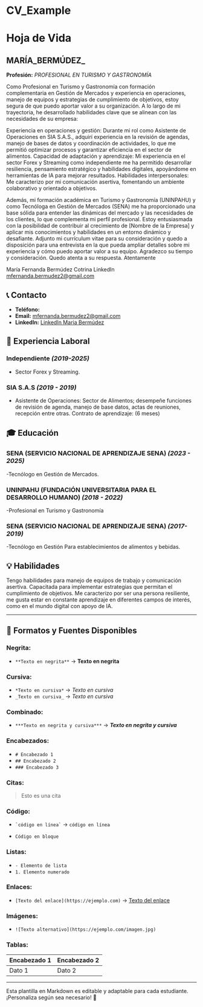 # CV_Example
# Hoja de Vida

## MARÍA_BERMÚDEZ_
**Profesión:** _PROFESIONAL EN TURISMO Y GASTRONOMÍA_

Como Profesional en Turismo y Gastronomía con formación complementaria en Gestión de Mercados y experiencia en operaciones, manejo de equipos y estrategias de cumplimiento de objetivos, estoy segura de que puedo aportar valor a su organización.
A lo largo de mi trayectoria, he desarrollado habilidades clave que se alinean con las necesidades de su empresa:

Experiencia en operaciones y gestión: Durante mi rol como Asistente de Operaciones en SIA S.A.S., adquirí experiencia en la revisión de agendas, manejo de bases de datos y coordinación de actividades, lo que me permitió optimizar procesos y garantizar eficiencia en el sector de alimentos.
Capacidad de adaptación y aprendizaje: Mi experiencia en el sector Forex y Streaming como independiente me ha permitido desarrollar resiliencia, pensamiento estratégico y habilidades digitales, apoyándome en herramientas de IA para mejorar resultados.
Habilidades interpersonales: Me caracterizo por mi comunicación asertiva, fomentando un ambiente colaborativo y orientado a objetivos.

Además, mi formación académica en Turismo y Gastronomía (UNINPAHU) y como Tecnóloga en Gestión de Mercados (SENA) me ha proporcionado una base sólida para entender las dinámicas del mercado y las necesidades de los clientes, lo que complementa mi perfil profesional.
Estoy entusiasmada con la posibilidad de contribuir al crecimiento de [Nombre de la Empresa] y aplicar mis conocimientos y habilidades en un entorno dinámico y desafiante. Adjunto mi currículum vitae para su consideración y quedo a disposición para una entrevista en la que pueda ampliar detalles sobre mi experiencia y cómo puedo aportar valor a su equipo.
Agradezco su tiempo y consideración. Quedo atenta a su respuesta.
Atentamente

María Fernanda Bermúdez Cotrina
LinkedIn
mfernanda.bermudez2@gmail.com



## 📞 Contacto
- **Teléfono:** 
- **Email:** [mfernanda.bermudez2@gmail.com](mailto:mfernanda.bermudez2@gmail.com)
- **LinkedIn:** [LinkedIn Maria Bermúdez](https://www.linkedin.com/in/maria-fernanda-bermudez-15579b356/)

## 🏢 Experiencia Laboral
### **Independiente** _(2019-2025)_
- Sector Forex y Streaming.


### **SIA S.A.S** _(2019 - 2019)_
- Asistente de Operaciones: Sector de Alimentos; desempeñe funciones de revisión de agenda, manejo de base datos, actas de reuniones, recepción entre otras. Contrato de aprendizaje: (6 meses) 

## 🎓 Educación
### **SENA (SERVICIO NACIONAL DE APRENDIZAJE SENA)** _(2023 - 2025)_
-Tecnólogo en Gestión de Mercados.

### **UNINPAHU (FUNDACIÓN UNIVERSITARIA PARA EL DESARROLLO HUMANO)** _(2018 - 2022)_
-Profesional en Turismo y Gastronomía

### **SENA (SERVICIO NACIONAL DE APRENDIZAJE SENA)** _(2017- 2019)_
-Tecnólogo en Gestión Para establecimientos de alimentos y bebidas.

## 💡 Habilidades

Tengo habilidades para manejo de equipos de trabajo y comunicación asertiva. Capacitada para implementar estrategias que permitan el cumplimiento de objetivos.
Me caracterizo por ser una persona resiliente, me gusta estar en constante aprendizaje en diferentes campos de interés, como en el mundo digital con apoyo de IA.

---

## 🎨 Formatos y Fuentes Disponibles

### **Negrita:**
- `**Texto en negrita**` → **Texto en negrita**

### **Cursiva:**
- `*Texto en cursiva*` → *Texto en cursiva*
- `_Texto en cursiva_` → _Texto en cursiva_

### **Combinado:**
- `***Texto en negrita y cursiva***` → ***Texto en negrita y cursiva***

### **Encabezados:**
- `# Encabezado 1`
- `## Encabezado 2`
- `### Encabezado 3`

### **Citas:**
> Esto es una cita

### **Código:**
- `` `código en línea` `` → `código en línea`
- ```
  Código en bloque
  ```

### **Listas:**
- `- Elemento de lista`
- `1. Elemento numerado`

### **Enlaces:**
- `[Texto del enlace](https://ejemplo.com)` → [Texto del enlace](https://ejemplo.com)

### **Imágenes:**
- `![Texto alternativo](https://ejemplo.com/imagen.jpg)`

### **Tablas:**
| Encabezado 1 | Encabezado 2 |
|-------------|-------------|
| Dato 1     | Dato 2      |

---

Esta plantilla en Markdown es editable y adaptable para cada estudiante. ¡Personaliza según sea necesario! 🎯

